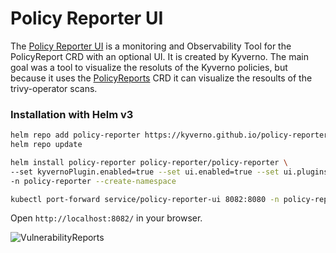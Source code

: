 # Policy Reporter UI

The [Policy Reporter UI](https://github.com/kyverno/policy-reporter) is a monitoring and Observability Tool for the PolicyReport CRD with an optional UI. It is created by Kyverno. The main goal was a tool to visualize the resoluts of the Kyverno policies, but because it uses the [PolicyReports](../..//crds/policy-report/) CRD it can visualize the resoults of the trivy-operator scans.

### Installation with Helm v3

```bash
helm repo add policy-reporter https://kyverno.github.io/policy-reporter
helm repo update

helm install policy-reporter policy-reporter/policy-reporter \
--set kyvernoPlugin.enabled=true --set ui.enabled=true --set ui.plugins.kyverno=true \
-n policy-reporter --create-namespace

kubectl port-forward service/policy-reporter-ui 8082:8080 -n policy-reporter
```

Open `http://localhost:8082/` in your browser.

![VulnerabilityReports](../../img/policy_report.png)
